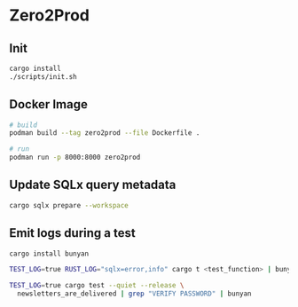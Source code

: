 # Zero2Prod

## Init

```bash
cargo install
./scripts/init.sh
```

## Docker Image

```bash
# build
podman build --tag zero2prod --file Dockerfile .

# run
podman run -p 8000:8000 zero2prod
```

## Update SQLx query metadata

```bash
cargo sqlx prepare --workspace
```

## Emit logs during a test

```bash
cargo install bunyan

TEST_LOG=true RUST_LOG="sqlx=error,info" cargo t <test_function> | bunyan

TEST_LOG=true cargo test --quiet --release \
  newsletters_are_delivered | grep "VERIFY PASSWORD" | bunyan
```
